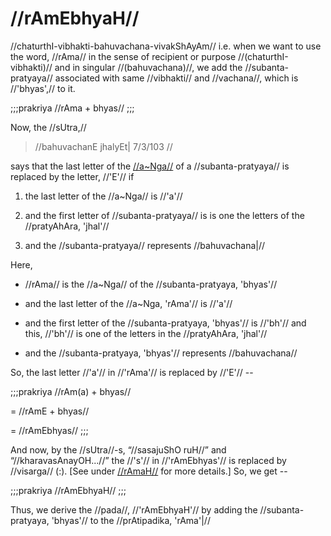 # //rAmEbhyaH//

//chaturthI-vibhakti-bahuvachana-vivakShAyAm// i.e. when we want to use
the word, //rAma// in the sense of recipient or purpose
//(chaturthI-vibhakti)// and in singular //(bahuvachana)//, we add the
//subanta-pratyaya// associated with same //vibhakti// and //vachana//,
which is //'bhyas',// to it.

;;;prakriya
//rAma + bhyas//
;;;

Now, the //sUtra,//

> //bahuvachanE jhalyEt| 7/3/103 //

says that the last letter of the
[//a~Nga//](#/shadlinga-prakaranam/general/angam) of a
//subanta-pratyaya// is replaced by the letter, //'E'// if

1. the last letter of the //a~Nga// is //'a'//

2. and the first letter of //subanta-pratyaya// is is one the letters
   of the //pratyAhAra, 'jhal'//

3. and the //subanta-pratyaya// represents //bahuvachana|//

Here,

- //rAma// is the //a~Nga// of the //subanta-pratyaya, 'bhyas'//

- and the last letter of the //a~Nga, 'rAma'// is //'a'//

- and the first letter of the //subanta-pratyaya, 'bhyas'// is
  //'bh'// and this, //'bh'// is one of the letters in the
  //pratyAhAra, 'jhal'//

- and the //subanta-pratyaya, 'bhyas'// represents //bahuvachana//

So, the last letter //'a'// in //'rAma'// is replaced by //'E'// --

;;;prakriya
//rAm(a) + bhyas//

= //rAmE + bhyas//

= //rAmEbhyas//
;;;

And now, by the //sUtra//-s, “//sasajuShO ruH//” and
“//kharavasAnayOH...//” the //'s'// in //'rAmEbhyas'// is replaced by
//visarga// (:). \[See under
[//rAmaH//](#/shadlinga-prakaranam/raama-sabdah/raama-1-1) for more
details.] So, we get --

;;;prakriya
//rAmEbhyaH//
;;;

Thus, we derive the //pada//, //'rAmEbhyaH'// by adding the
//subanta-pratyaya, 'bhyas'// to the //prAtipadika, 'rAma'|//
<!--stackedit_data:
eyJoaXN0b3J5IjpbMTA1NjA1NjEzNl19
-->